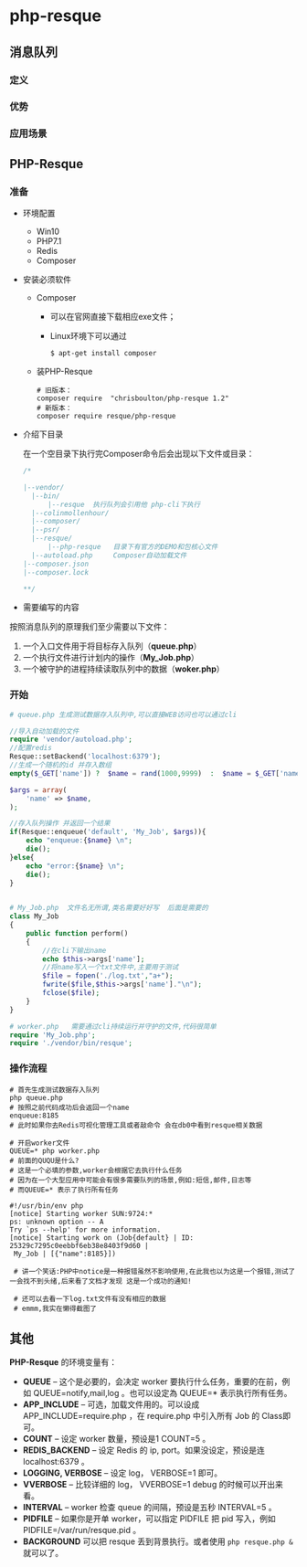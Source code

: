 # php-resque



## 消息队列



### 定义



### 优势



### 应用场景



## PHP-Resque

### 准备

- 环境配置

  - Win10
  - PHP7.1
  - Redis
  - Composer

  

- 安装必须软件

  - Composer

    - 可以在官网直接下载相应exe文件；

    - Linux环境下可以通过

      ```SHELL
      $ apt-get install composer
      ```

    

  - 装PHP-Resque

    ```shell
    # 旧版本：
    composer require  "chrisboulton/php-resque 1.2"
    # 新版本：
    composer require resque/php-resque
    ```



- 介绍下目录

  在一个空目录下执行完Composer命令后会出现以下文件或目录：

  ```php
  /*
  
  |--vendor/
  	|--bin/
  		|--resque  执行队列会引用他 php-cli下执行
  	|--colinmollenhour/
  	|--composer/
  	|--psr/
  	|--resque/
  		|--php-resque	目录下有官方的DEMO和包核心文件
  	|--autoload.php 	Composer自动加载文件
  |--composer.json		
  |--composer.lock
  
  **/
  ```



- 需要编写的内容

按照消息队列的原理我们至少需要以下文件：

1. 一个入口文件用于将目标存入队列（**queue.php**）
2. 一个执行文件进行计划内的操作（**My_Job.php**）
3. 一个被守护的进程持续读取队列中的数据（**woker.php**）



### 开始

```php
# queue.php 生成测试数据存入队列中,可以直接WEB访问也可以通过cli

//导入自动加载的文件
require 'vendor/autoload.php';
//配置redis
Resque::setBackend('localhost:6379');
//生成一个随机的id 并存入数组
empty($_GET['name']) ?  $name = rand(1000,9999)  :  $name = $_GET['name'];

$args = array(
    'name' => $name,
);

//存入队列操作 并返回一个结果
if(Resque::enqueue('default', 'My_Job', $args)){
    echo "enqueue:{$name} \n";
    die();
}else{
    echo "error:{$name} \n";
    die();
}
	
```



```php
# My_Job.php  文件名无所谓,类名需要好好写  后面是需要的
class My_Job
{
    public function perform()
    {
        //在cli下输出name
        echo $this->args['name'];
        //将name写入一个txt文件中,主要用于测试
        $file = fopen('./log.txt',"a+");
        fwrite($file,$this->args['name']."\n");
        fclose($file);
    }
}
```



```php	
# worker.php   需要通过cli持续运行并守护的文件,代码很简单
require 'My_Job.php';
require './vendor/bin/resque';
```



### 操作流程

```SHELL
# 首先生成测试数据存入队列
php queue.php
# 按照之前代码成功后会返回一个name
enqueue:8185
# 此时如果你去Redis可视化管理工具或者敲命令 会在db0中看到resque相关数据

# 开启worker文件
QUEUE=* php worker.php
# 前面的QUQU是什么?
# 这是一个必填的参数,worker会根据它去执行什么任务
# 因为在一个大型应用中可能会有很多需要队列的场景,例如:短信,邮件,日志等
# 而QUEUE=* 表示了执行所有任务

#!/usr/bin/env php
[notice] Starting worker SUN:9724:*
ps: unknown option -- A
Try `ps --help' for more information.
[notice] Starting work on (Job{default} | ID: 25329c7295c0eebbf6eb38e8403f9d60 |
 My_Job | [{"name":8185}])
 
 # 讲一个笑话:PHP中notice是一种报错虽然不影响使用,在此我也以为这是一个报错,测试了一会找不到头绪,后来看了文档才发现 这是一个成功的通知!
 
 # 还可以去看一下log.txt文件有没有相应的数据
 # emmm,我实在懒得截图了
```



## 其他

**PHP-Resque** 的环境变量有：

- **QUEUE** – 这个是必要的，会决定 worker 要执行什么任务，重要的在前，例如 QUEUE=notify,mail,log 。也可以设定為 QUEUE=* 表示执行所有任务。
- **APP_INCLUDE** – 可选，加载文件用的。可以设成 APP_INCLUDE=require.php ，在 require.php 中引入所有 Job 的 Class即可。
- **COUNT** – 设定 worker 数量，预设是1 COUNT=5 。
- **REDIS_BACKEND** – 设定 Redis 的 ip, port。如果没设定，预设是连 localhost:6379 。
- **LOGGING, VERBOSE** – 设定 log， VERBOSE=1 即可。
- **VVERBOSE** – 比较详细的 log， VVERBOSE=1 debug 的时候可以开出来看。
- **INTERVAL** – worker 检查 queue 的间隔，预设是五秒 INTERVAL=5 。
- **PIDFILE** – 如果你是开单 worker，可以指定 PIDFILE 把 pid 写入，例如 PIDFILE=/var/run/resque.pid 。
- **BACKGROUND** 可以把 resque 丢到背景执行。或者使用 `php resque.php &`就可以了。


